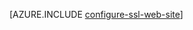 <properties 
	pageTitle="Enable HTTPS for a web app in Azure Websites" 
	description="Learn how to enable SSL with an Azure Websites." 
	services="app-service" 
	documentationCenter=".net" 
	authors="cephalin" 
	manager="wpickett" 
	editor="jimbe"/>

<tags
	ms.service="app-service"
	ms.date="09/16/2015"
	wacn.date=""/>



[AZURE.INCLUDE [configure-ssl-web-site](../includes/configure-ssl-web-site.md)]
 